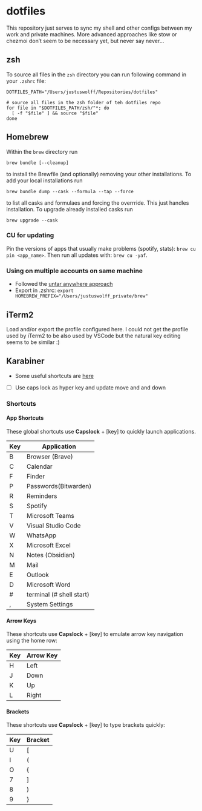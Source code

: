# dotfiles

This repository just serves to sync my shell and other configs between my work and private machines.
More advanced approaches like stow or chezmoi don’t seem to be necessary yet, but never say never...

## zsh

To source all files in the `zsh` directory you can run following command in your `.zshrc` file:

```shell
DOTFILES_PATH="/Users/justuswolff/Repositories/dotfiles"

# source all files in the zsh folder of teh dotfiles repo
for file in "$DOTFILES_PATH/zsh/"*; do
  [ -f "$file" ] && source "$file"
done
```

## Homebrew

Within the `brew` directory run

```shell
brew bundle [--cleanup]
```

to install the Brewfile (and optionally) removing your other installations. To add your local installations run

```shell
brew bundle dump --cask --formula --tap --force
```

to list all casks and formulaes and forcing the overrride. This just handles installation. To upgrade already installed casks run

```shell
brew upgrade --cask
```

### CU for updating

Pin the versions of apps that usually make problems (spotify, stats): `brew cu pin <app_name>`. Then run all updates with: `brew cu -yaf`.

### Using on multiple accounts on same machine

- Followed the [untar anywhere approach](https://stackoverflow.com/questions/41840479/how-to-use-homebrew-on-a-multi-user-macos-sierra-setup)
- Export in .zshrc: `export HOMEBREW_PREFIX="/Users/justuswolff_private/brew"`

## iTerm2

Load and/or export the profile configured here. I could not get the profile used by iTerm2 to be also used by VSCode but the natural key editing seems to be similar :)

## Karabiner

- Some useful shortcuts are [here](https://ke-complex-modifications.pqrs.org/)
- [ ] Use caps lock as hyper key and update move and and down

### Shortcuts

#### App Shortcuts

These global shortcuts use **Capslock** + [key] to quickly launch applications.

| Key | Application              |
| --- | ------------------------ |
| B   | Browser (Brave)          |
| C   | Calendar                 |
| F   | Finder                   |
| P   | Passwords(Bitwarden)     |
| R   | Reminders                |
| S   | Spotify                  |
| T   | Microsoft Teams          |
| V   | Visual Studio Code       |
| W   | WhatsApp                 |
| X   | Microsoft Excel          |
| N   | Notes (Obsidian)         |
| M   | Mail                     |
| E   | Outlook                  |
| D   | Microsoft Word           |
| #   | terminal (# shell start) |
| ,   | System Settings          |

#### Arrow Keys

These shortcuts use **Capslock** + [key] to emulate arrow key navigation using the home row:

| Key | Arrow Key |
| --- | --------- |
| H   | Left      |
| J   | Down      |
| K   | Up        |
| L   | Right     |

#### Brackets

These shortcuts use **Capslock** + [key] to type brackets quickly:

| Key | Bracket |
| --- | ------- |
| U   | [       |
| I   | (       |
| O   | {       |
| 7   | ]       |
| 8   | )       |
| 9   | }       |
